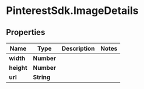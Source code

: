 # PinterestSdk.ImageDetails

## Properties

Name | Type | Description | Notes
------------ | ------------- | ------------- | -------------
**width** | **Number** |  | 
**height** | **Number** |  | 
**url** | **String** |  | 


